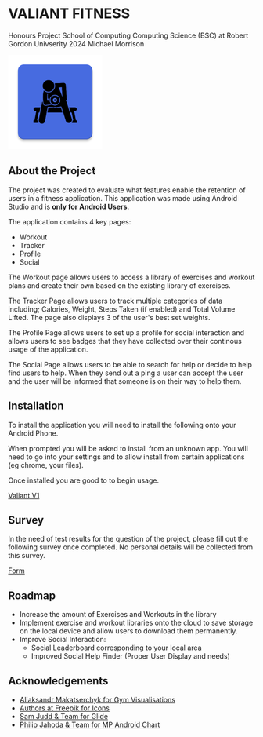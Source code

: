 # VALIANT FITNESS
Honours Project School of Computing Computing Science (BSC) at Robert Gordon Univserity 2024 Michael Morrison



![alt text](https://github.com/MichaelJMorrison/ValiantFitnessHons/blob/master/ic_launcher.png?raw=true)


## About the Project

The project was created to evaluate what features enable the retention of users in a fitness application. This application was made using Android Studio and is **only for Android Users**.

The application contains 4 key pages:
- Workout
- Tracker
- Profile
- Social

The Workout page allows users to access a library of exercises and workout plans and create their own based on the existing library of exercises.

The Tracker Page allows users to track multiple categories of data including; Calories, Weight, Steps Taken (if enabled) and Total Volume Lifted. The page also displays 3 of the user's best set weights. 

The Profile Page allows users to set up a profile for social interaction and allows users to see badges that they have collected over their continous usage of the application.

The Social Page allows users to be able to search for help or decide to help find users to help. When they send out a ping a user can accept the user and the user will be informed that someone is on their way to help them.

## Installation
To install the application you will need to install the following onto your Android Phone.

When prompted you will be asked to install from an unknown app. You will need to go into your settings and to allow install from certain applications (eg chrome, your files).

Once installed you are good to to begin usage.

[Valiant V1](https://github.com/MichaelJMorrison/ValiantFitnessHons/releases/download/Test/ValiantV1.apk)

## Survey
In the need of test results for the question of the project, please fill out the following survey once completed. No personal details will be collected from this survey.

[Form](https://forms.gle/vf6BRzADBrB2FT387)
## Roadmap
- Increase the amount of Exercises and Workouts in the library
- Implement exercise and workout libraries onto the cloud to save storage on the local device and allow users to download them permanently.
- Improve Social Interaction:
  - Social Leaderboard corresponding to your local area
  - Improved Social Help Finder (Proper User Display and needs)

## Acknowledgements
- [Aliaksandr Makatserchyk for Gym Visualisations](https://gymvisual.com/)
- [Authors at Freepik for Icons](https://www.freepik.com/)
- [Sam Judd & Team for Glide](https://github.com/bumptech/glide)
- [Philip Jahoda & Team for MP Android Chart](https://github.com/PhilJay/MPAndroidChart)
